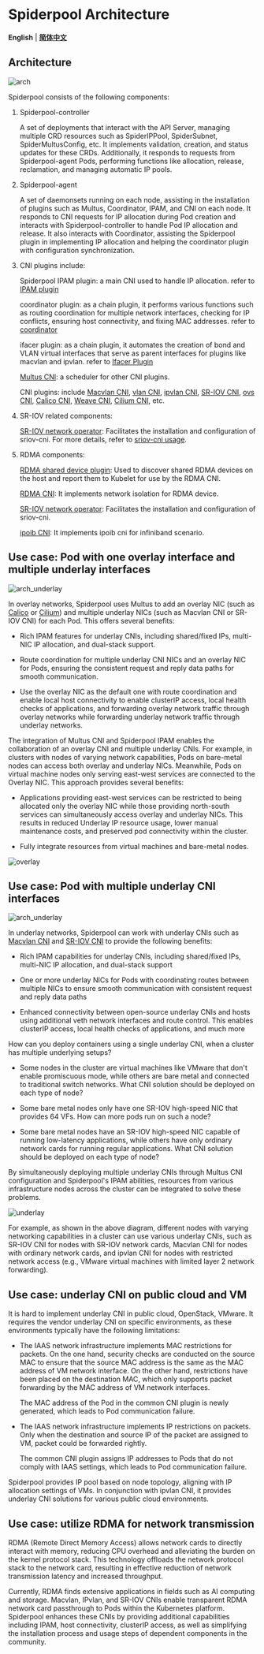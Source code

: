# Spiderpool Architecture

**English** | [**简体中文**](./arch-zh_CN.md)

## Architecture

![arch](../images/spiderpool_arch.png)

Spiderpool consists of the following components:

1. Spiderpool-controller

    A set of deployments that interact with the API Server, managing multiple CRD resources such as SpiderIPPool, SpiderSubnet, SpiderMultusConfig, etc. It implements validation, creation, and status updates for these CRDs. Additionally, it responds to requests from Spiderpool-agent Pods, performing functions like allocation, release, reclamation, and managing automatic IP pools.

2. Spiderpool-agent

    A set of daemonsets running on each node, assisting in the installation of plugins such as Multus, Coordinator, IPAM, and CNI on each node. It responds to CNI requests for IP allocation during Pod creation and interacts with Spiderpool-controller to handle Pod IP allocation and release. It also interacts with Coordinator, assisting the Spiderpool plugin in implementing IP allocation and helping the coordinator plugin with configuration synchronization.

3. CNI plugins include:

    Spiderpool IPAM plugin: a main CNI used to handle IP allocation. refer to [IPAM plugin](../reference/plugin-ipam.md)

    coordinator plugin: as a chain plugin, it performs various functions such as routing coordination for multiple network interfaces, checking for IP conflicts, ensuring host connectivity, and fixing MAC addresses. refer to [coordinator](../concepts/coordinator.md)

    ifacer plugin: as a chain plugin, it automates the creation of bond and VLAN virtual interfaces that serve as parent interfaces for plugins like macvlan and ipvlan. refer to [Ifacer Plugin](../reference/plugin-ifacer.md)

    [Multus CNI](https://github.com/k8snetworkplumbingwg/multus-cni): a scheduler for other CNI plugins.

    CNI plugins: include [Macvlan CNI](https://github.com/containernetworking/plugins/tree/main/plugins/main/macvlan),
      [vlan CNI](https://github.com/containernetworking/plugins/tree/main/plugins/main/vlan),
      [ipvlan CNI](https://github.com/containernetworking/plugins/tree/main/plugins/main/ipvlan),
      [SR-IOV CNI](https://github.com/k8snetworkplumbingwg/sriov-cni),
      [ovs CNI](https://github.com/k8snetworkplumbingwg/ovs-cni),
      [Calico CNI](https://github.com/projectcalico/calico),
      [Weave CNI](https://github.com/weaveworks/weave),
      [Cilium CNI](https://github.com/cilium/cilium), etc.

4. SR-IOV related components:

    [SR-IOV network operator](https://github.com/k8snetworkplumbingwg/sriov-network-operator): Facilitates the installation and configuration of sriov-cni. For more details, refer to [sriov-cni usage](../usage/install/underlay/get-started-sriov.md).

5. RDMA components:

    [RDMA shared device plugin](https://github.com/Mellanox/k8s-rdma-shared-dev-plugin): Used to discover shared RDMA devices on the host and report them to Kubelet for use by the RDMA CNI.

    [RDMA CNI](https://github.com/k8snetworkplumbingwg/rdma-cni): It implements network isolation for RDMA device.

    [SR-IOV network operator](https://github.com/k8snetworkplumbingwg/sriov-network-operator): Facilitates the installation and configuration of sriov-cni.

    [ipoib CNI](https://github.com/Mellanox/ipoib-cni): It implements ipoib cni for infiniband scenario.

## Use case: Pod with one overlay interface and multiple underlay interfaces

![arch_underlay](../images/spiderpool-overlay.jpg)

In overlay networks, Spiderpool uses Multus to add an overlay NIC (such as [Calico](https://github.com/projectcalico/calico) or [Cilium](https://github.com/cilium/cilium)) and multiple underlay NICs (such as Macvlan CNI or SR-IOV CNI) for each Pod. This offers several benefits:

* Rich IPAM features for underlay CNIs, including shared/fixed IPs, multi-NIC IP allocation, and dual-stack support.

* Route coordination for multiple underlay CNI NICs and an overlay NIC for Pods, ensuring the consistent request and reply data paths for smooth communication.

* Use the overlay NIC as the default one with route coordination and enable local host connectivity to enable clusterIP access, local health checks of applications, and forwarding overlay network traffic through overlay networks while forwarding underlay network traffic through underlay networks.

The integration of Multus CNI and Spiderpool IPAM enables the collaboration of an overlay CNI and multiple underlay CNIs. For example, in clusters with nodes of varying network capabilities, Pods on bare-metal nodes can access both overlay and underlay NICs. Meanwhile, Pods on virtual machine nodes only serving east-west services are connected to the Overlay NIC.
This approach provides several benefits:

* Applications providing east-west services can be restricted to being allocated only the overlay NIC while those providing north-south services can simultaneously access overlay and underlay NICs. This results in reduced Underlay IP resource usage, lower manual maintenance costs, and preserved pod connectivity within the cluster.

* Fully integrate resources from virtual machines and bare-metal nodes.

![overlay](../images/overlay.jpg)

## Use case: Pod with multiple underlay CNI interfaces

![arch_underlay](../images/spiderpool-underlay.jpg)

In underlay networks, Spiderpool can work with underlay CNIs such as [Macvlan CNI](https://github.com/containernetworking/plugins/tree/main/plugins/main/macvlan) and [SR-IOV CNI](https://github.com/k8snetworkplumbingwg/sriov-cni) to provide the following benefits:

* Rich IPAM capabilities for underlay CNIs, including shared/fixed IPs, multi-NIC IP allocation, and dual-stack support

* One or more underlay NICs for Pods with coordinating routes between multiple NICs to ensure smooth communication with consistent request and reply data paths

* Enhanced connectivity between open-source underlay CNIs and hosts using additional veth network interfaces and route control. This enables clusterIP access, local health checks of applications, and much more

How can you deploy containers using a single underlay CNI, when a cluster has multiple underlying setups?

* Some nodes in the cluster are virtual machines like VMware that don't enable promiscuous mode, while others are bare metal and connected to traditional switch networks. What CNI solution should be deployed on each type of node?

* Some bare metal nodes only have one SR-IOV high-speed NIC that provides 64 VFs. How can more pods run on such a node?

* Some bare metal nodes have an SR-IOV high-speed NIC capable of running low-latency applications, while others have only ordinary network cards for running regular applications. What CNI solution should be deployed on each type of node?

By simultaneously deploying multiple underlay CNIs through Multus CNI configuration and Spiderpool's IPAM abilities, resources from various infrastructure nodes across the cluster can be integrated to solve these problems.

![underlay](../images/underlay.jpg)

For example, as shown in the above diagram, different nodes with varying networking capabilities in a cluster can use various underlay CNIs, such as SR-IOV CNI for nodes with SR-IOV network cards, Macvlan CNI for nodes with ordinary network cards, and ipvlan CNI for nodes with restricted network access (e.g., VMware virtual machines with limited layer 2 network forwarding).

## Use case: underlay CNI on public cloud and VM

It is hard to implement underlay CNI in public cloud, OpenStack, VMware.
It requires the vendor underlay CNI on specific environments, as these
environments typically have the following limitations:

* The IAAS network infrastructure implements MAC restrictions for packets.
  On the one hand, security checks are conducted on the source MAC to ensure
  that the source MAC address is the same as the MAC address of VM network interface.
  On the other hand, restrictions have been placed on the destination MAC,
  which only supports packet forwarding by the MAC address of VM network interfaces.

  The MAC address of the Pod in the common CNI plugin is newly generated,
  which leads to Pod communication failure.

* The IAAS network infrastructure implements IP restrictions on packets.
  Only when the destination and source IP of the packet are assigned to VM,
  packet could be forwarded rightly.

  The common CNI plugin assigns IP addresses to Pods that do not comply with
  IAAS settings, which leads to Pod communication failure.

Spiderpool provides IP pool based on node topology, aligning with
IP allocation settings of VMs. In conjunction with ipvlan CNI,
it provides underlay CNI solutions for various public cloud environments.

## Use case: utilize RDMA for network transmission

RDMA (Remote Direct Memory Access) allows network cards to directly interact with memory, reducing CPU overhead and alleviating the burden on the kernel protocol stack. This technology offloads the network protocol stack to the network card, resulting in effective reduction of network transmission latency and increased throughput.

Currently, RDMA finds extensive applications in fields such as AI computing and storage. Macvlan, IPvlan, and SR-IOV CNIs enable transparent RDMA network card passthrough to Pods within the Kubernetes platform. Spiderpool enhances these CNIs by providing additional capabilities including IPAM, host connectivity, clusterIP access, as well as simplifying the installation process and usage steps of dependent components in the community.
